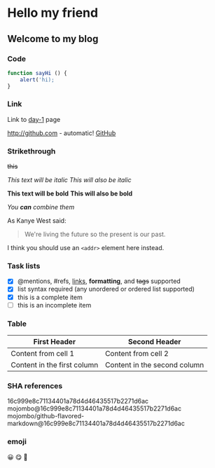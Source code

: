 # Hello my friend

## Welcome to my blog

### Code
```javascript
function sayHi () {
    alert('hi);
}
```

### Link
Link to [day-1](https://liuli-happyday.github.io/day-1) page


http://github.com - automatic!
[GitHub](http://github.com)

### Strikethrough
~~this~~

*This text will be italic*
_This will also be italic_

**This text will be bold**
__This will also be bold__

_You **can** combine them_

As Kanye West said:

> We're living the future so
> the present is our past.

I think you should use an
`<addr>` element here instead.


### Task lists
- [x] @mentions, #refs, [links](), **formatting**, and <del>tags</del> supported
- [x] list syntax required (any unordered or ordered list supported)
- [x] this is a complete item
- [ ] this is an incomplete item

### Table
First Header | Second Header
------------ | -------------
Content from cell 1 | Content from cell 2
Content in the first column | Content in the second column

### SHA references
16c999e8c71134401a78d4d46435517b2271d6ac
mojombo@16c999e8c71134401a78d4d46435517b2271d6ac
mojombo/github-flavored-markdown@16c999e8c71134401a78d4d46435517b2271d6ac

### emoji
:grinning: :yum: :koala:
